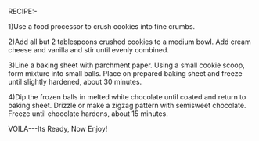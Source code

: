 RECIPE:-

1)Use a food processor to crush cookies into fine crumbs.

2)Add all but 2 tablespoons crushed cookies to a medium bowl. 
Add cream cheese and vanilla and stir until evenly combined.

3)Line a baking sheet with parchment paper. Using a small cookie scoop, form mixture into small balls. 
Place on prepared baking sheet and freeze until slightly hardened, about 30 minutes. 

4)Dip the frozen balls in melted white chocolate until coated and return to baking sheet. 
Drizzle or make a zigzag pattern with semisweet chocolate. Freeze until chocolate hardens, about 15 minutes.

VOILA---Its Ready, Now Enjoy!